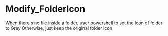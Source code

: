 # Modify_FolderIcon
When there's no file inside a folder, user powershell to set the Icon of folder to Grey
Otherwise, just keep the original folder Icon
